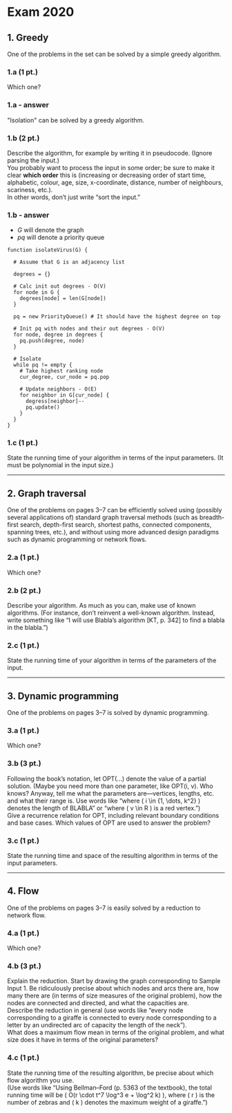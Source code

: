 # Exam 2020

## 1. Greedy

One of the problems in the set can be solved by a simple greedy algorithm.

### 1.a (1 pt.)

Which one?

### 1.a - answer

"Isolation" can be solved by a greedy algorithm.

### 1.b (2 pt.)

Describe the algorithm, for example by writing it in pseudocode. (Ignore parsing the input.)  
You probably want to process the input in some order; be sure to make it clear **which order** this is (increasing or decreasing order of start time, alphabetic, colour, age, size, x-coordinate, distance, number of neighbours, scariness, etc.).  
In other words, don’t just write “sort the input.”

### 1.b - answer

- $G$ will denote the graph
- $pq$ will denote a priority queue

```pseudo
function isolateVirus(G) {

  # Assume that G is an adjacency list

  degrees = {}

  # Calc init out degrees - O(V)
  for node in G {
    degrees[node] = len(G[node])
  }

  pq = new PriorityQueue() # It should have the highest degree on top

  # Init pq with nodes and their out degrees - O(V)
  for node, degree in degrees {
    pq.push(degree, node)
  }

  # Isolate
  while pq != empty {
    # Take highest ranking node
    cur_degree, cur_node = pq.pop

    # Update neighbors - O(E)
    for neighbor in G[cur_node] {
      degress[neighbor]--
      pq.update()
    }
  }
}

```

### 1.c (1 pt.)

State the running time of your algorithm in terms of the input parameters. (It must be polynomial in the input size.)

---

## 2. Graph traversal

One of the problems on pages 3–7 can be efficiently solved using (possibly several applications of) standard graph traversal methods (such as breadth-first search, depth-first search, shortest paths, connected components, spanning trees, etc.), and without using more advanced design paradigms such as dynamic programming or network flows.

### 2.a (1 pt.)

Which one?

### 2.b (2 pt.)

Describe your algorithm. As much as you can, make use of known algorithms. (For instance, don’t reinvent a well-known algorithm. Instead, write something like “I will use Blabla’s algorithm [KT, p. 342] to find a blabla in the blabla.”)

### 2.c (1 pt.)

State the running time of your algorithm in terms of the parameters of the input.

---

## 3. Dynamic programming

One of the problems on pages 3–7 is solved by dynamic programming.

### 3.a (1 pt.)

Which one?

### 3.b (3 pt.)

Following the book’s notation, let OPT(…) denote the value of a partial solution. (Maybe you need more than one parameter, like OPT(i, v). Who knows? Anyway, tell me what the parameters are—vertices, lengths, etc. and what their range is. Use words like “where \( i \in \{1, \dots, k^2\} \) denotes the length of BLABLA” or “where \( v \in R \) is a red vertex.”)  
Give a recurrence relation for OPT, including relevant boundary conditions and base cases. Which values of OPT are used to answer the problem?

### 3.c (1 pt.)

State the running time and space of the resulting algorithm in terms of the input parameters.

---

## 4. Flow

One of the problems on pages 3–7 is easily solved by a reduction to network flow.

### 4.a (1 pt.)

Which one?

### 4.b (3 pt.)

Explain the reduction. Start by drawing the graph corresponding to Sample Input 1. Be ridiculously precise about which nodes and arcs there are, how many there are (in terms of size measures of the original problem), how the nodes are connected and directed, and what the capacities are.  
Describe the reduction in general (use words like “every node corresponding to a giraffe is connected to every node corresponding to a letter by an undirected arc of capacity the length of the neck”).  
What does a maximum flow mean in terms of the original problem, and what size does it have in terms of the original parameters?

### 4.c (1 pt.)

State the running time of the resulting algorithm, be precise about which flow algorithm you use.  
(Use words like “Using Bellman–Ford (p. 5363 of the textbook), the total running time will be \( O(r \cdot t^7 \log^3 e + \log^2 k) \), where \( r \) is the number of zebras and \( k \) denotes the maximum weight of a giraffe.”)
